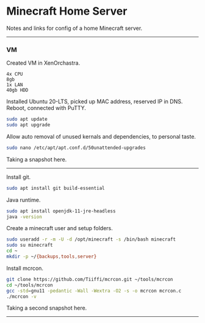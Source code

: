 # Minecraft Home Server

Notes and links for config of a home Minecraft server.

-----

### VM

Created VM in XenOrchastra.

```text
4x CPU
8gb
1x LAN
40gb HDD
```

Installed Ubuntu 20-LTS, picked up MAC address, reserved IP in DNS. Reboot, connected with PuTTY.

```bash
sudo apt update
sudo apt upgrade
```

Allow auto removal of unused kernals and dependencies, to personal taste.

```bash
sudo nano /etc/apt/apt.conf.d/50unattended-upgrades
```

Taking a snapshot here.

-----

Install git.

```bash
sudo apt install git build-essential
```

Java runtime.

```bash
sudo apt install openjdk-11-jre-headless
java -version
```

Create a minecraft user and setup folders.

```bash
sudo useradd -r -m -U -d /opt/minecraft -s /bin/bash minecraft
sudo su minecraft
cd ~
mkdir -p ~/{backups,tools,server}
```

Install mcrcon.

```bash
git clone https://github.com/Tiiffi/mcrcon.git ~/tools/mcrcon
cd ~/tools/mcrcon
gcc -std=gnu11 -pedantic -Wall -Wextra -O2 -s -o mcrcon mcrcon.c
./mcrcon -v
```

Taking a second snapshot here.

-----














